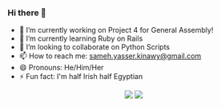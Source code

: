 ### Hi there 👋

- 🔭 I’m currently working on Project 4 for General Assembly!
- 🌱 I’m currently learning Ruby on Rails
- 👯 I’m looking to collaborate on Python Scripts
- 📫 How to reach me: sameh.yasser.kinawy@gmail.com
- 😄 Pronouns: He/Him/Her
- ⚡ Fun fact: I'm half Irish half Egyptian
<p align="center"><img src="https://github-readme-stats.vercel.app/api?username=kinawy&theme=nightowl&show_icons=true&hide=issues,stars&count_private=true&hide_border=true&height=10" />
<img src="https://github-readme-stats.vercel.app/api/top-langs/?username=kinawy&layout=compact&theme=nightowl" /></p>

<!--
**kinawy/kinawy** is a ✨ _special_ ✨ repository because its `README.md` (this file) appears on your GitHub profile.




-->
